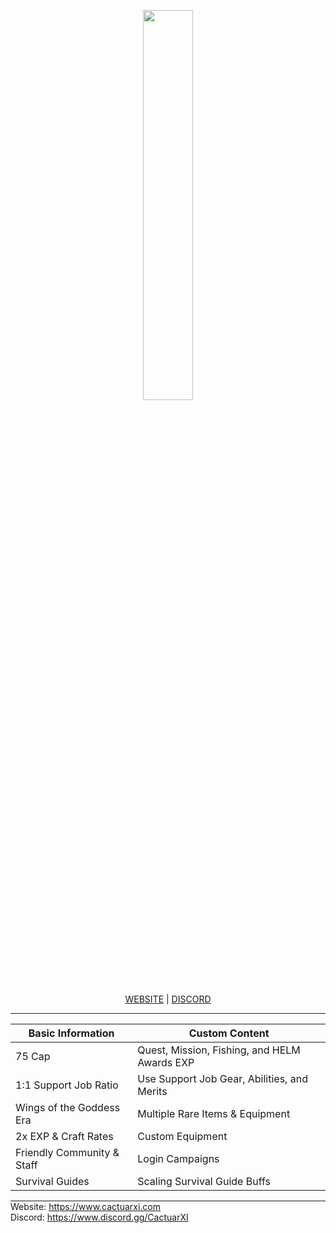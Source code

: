 <p align="center">
    <img src="https://i.imgur.com/tU0y2X6.png" width="40%" style="max-width: 100%;"></a>
</p>

<p align="center">
<a href="https://www.cactuarxi.com" >WEBSITE</a> | <a href="https://www.discord.gg/DP59SmXN7v" >DISCORD</a>
<hr style="margin: 0px">
<table class="tg" align="center">
<thead>
  <tr>
    <th>Basic Information</th>
    <th>Custom Content</th>
  </tr>
</thead>
<tbody>
  <tr>
    <td>75 Cap</td>
    <td>Quest, Mission, Fishing, and HELM Awards EXP</td>
  </tr>
  <tr>
    <td>1:1 Support Job Ratio</td>
    <td>Use Support Job Gear, Abilities, and Merits</td>
  </tr>
  <tr>
    <td>Wings of the Goddess Era</td>
    <td>Multiple Rare Items & Equipment</td>
  </tr>
  <tr>
    <td>2x EXP & Craft Rates</td>
    <td>Custom Equipment</td>
  </tr>
  <tr>
    <td>Friendly Community & Staff</td>
    <td>Login Campaigns</td>
  </tr>
    <tr>
    <td>Survival Guides</td>
    <td>Scaling Survival Guide Buffs</td>
  </tr>
</tbody>
</table>
<hr style="margin: 0px">
Website: <a href="https://www.cactuarxi.com">https://www.cactuarxi.com</a>
<br />
Discord: <a href="https://www.discord.gg/DP59SmXN7v">https://www.discord.gg/CactuarXI</a>

